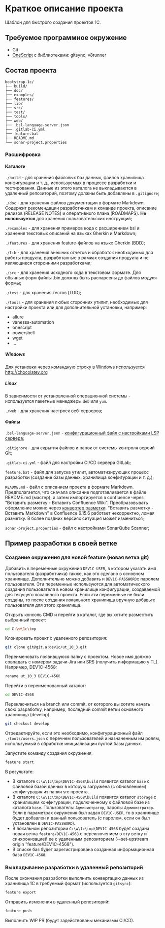 # Краткое описание проекта

Шаблон для быстрого создания проектов 1С.

## Требуемое программное окружение

* Git
* [OneScript](https://oscript.io) с библиотеками: gitsync, v8runner

## Состав проекта

```text
bootstrap-1c/
├── build/
├── doc/
├── examples/
├── features/
├── lib/
├── src/
├── test/
├── tools/
├── web/
├── .bsl-language-server.json
├── .gitlab-ci.yml
├── feature.bat
├── README.md
└── sonar-project.properties
```

### Расшифровка

#### Каталоги

`./build` - для хранения файловых баз данных, файлов хранилища конфигурации и т. д., используемых в процессе разработки и тестирования. Данные из этого каталога не выкладываются в удаленный репозиторий, поэтому должны быть добавлены в `.gitignore`;

`./doc` - для хранения файлов документации в формате Markdown. Содержит рекомендации разработчикам и команде проекта, описание релизов (RELEASE NOTES) и оперативного плана (ROADMAPS). **Не используется** для хранения пользовательских инструкций;

`./examples` - для хранения примеров кода c расширением bsl и хранения текстовых описаний на языках Gherkin и Markdown;

`./features` - для хранения feature-файлов на языке Gherkin (BDD);

`./lib` - для хранения внешних отчетов и обработок необходимых для работы продукта, разработанные в рамках создания продукта и не являющиеся сторонними разработками;

`./src` - для хранения исходного кода в текстовом формате. Для обычных форм файлы .bin должны быть распарсены до файлов модуля формы;

`./test` - для хранения тестов (TDD);

`./tools` - для хранения любых сторонних утилит, необходимых для настройки проекта или для дополнительной установки, например:

* allure
* vanessa-automation
* onescript
* powershell
* wget
* ...

##### Windows

Для установки через командную строку в Windows используется http://chocolatey.org

##### Linux

В зависимости от установленной операционной системы - используется пакетные менеджеры `deb` или `yum`.

`./web` - для хранения настроек веб-серверов;

#### Файлы

`.bsl-language-server.json` - [конфигурационный файл с настройками LSP сервера](https://1c-syntax.github.io/bsl-language-server/#configuration);

`.gitignore` - для скрытия файлов и папок от системы контроля версий Git;

`.gitlab-ci.yml` - файл для настройки CI/CD сервера GitLab;

`feature.bat` - файл для запуска утилит, автоматизирующих процесс разработки (создание базы данных, хранилища конфигурации и т. д.);

`README.md` - файл с описанием проекта в формате Markdown. Предполагается, что сначала описание подготавливается в файле README.md (мастер), а затем импортируется в confluence через "Вставить разметку -  Вставить Confluence Wiki". Преобразовывать оформление можно через [конвертер разметки](http://chunpu.github.io/markdown2confluence/browser/). "Вставить разметку - Вставить Markdown" в Confluence 6.15.6 работает некорректно, ломая разметку. В более поздних версиях ситуация может измениться;

`sonar-project.properties` - файл с настройками SonarQube Scanner;

## Пример разработки в своей ветке

### Создание окружения для новой feature (новая ветка git)

Добавить в переменные окружения `DEV1C-USER`, в котором указать имя пользователя (разработчика) также, как это сделано в основном хранилище. Дополнительно можно добавить и `DEV1C-PASSWORD`с паролем пользователя. Эти переменные используются для автоматического создания пользователя в новом хранилище конфигурации, создаваемой для текущего локального проекта. Если эти переменные не были созданы, то после создания локального хранилища вручную добавьте пользователя для этого хранилища.

Открыть консоль CMD и перейти в каталог, где вы хотите разместить выбранный проект:

```bash
cd C:\w\1c\tmp
```

Клонировать проект с удаленного репозитория:

```bash
git clone git@git.a:dev1c/ut_10_3.git
```

Переименовать появившуюся папку с проектом. Новое имя должно совпадать с номером задачи Jira или SRS (получить информацию у TL). Например, DEV1C-4568:

```bash
rename ut_10_3 DEV1C-4568
```

Перейти в переименованный каталог:

```bash
cd DEV1C-4568
```

Переключиться на branch или commit, от которого вы хотите начать свою разработку, например, последний commit ветки основного хранилища (develop).

```bash
git checkout develop
```

Отредактируйте, если это необходимо, конфигурационный файл `./tools/users.json` с перечнем пользователей и назначенным им ролям, используемый в обработке инициализации пустой базы данных.

Запустите команду создания окружения:

```bash
feature start
```

В результате:

* В каталоге `C:\w\1c\tmp\DEV1C-4568\build` появится каталог `base` с файловой базой данных в которую загружена (с обновлением) конфигурация из папки src проекта.
* В каталоге `C:\w\1c\tmp\DEV1C-4568\build` появится каталог `storage` с хранилищем конфигурации, подключенному к файловой базе из каталога `base`. Пользователь: `Администратор`, пароль: `Администратор`. Если в параметрах окружения был задан `DEV1C-USER`, то в хранилище будет добавлен и данный пользователь (с паролем, если он был установлен в `DEV1C-PASSWORD`).
* В локальном репозитории `C:\w\1c\tmp\DEV1C-4568` будет создана новая ветка `feature/DEV1C-4568` с переключением в эту ветку и синхронизацией ее с удаленным репозиторием (--set-upstream origin "feature/DEV1C-4568").
* В списке баз будет зарегистрирована созданная информационная база `DEV1C-4568`.

### Выкладывание разработки в удаленный репозиторий

После окончания разработки выполнить конвертацию данных из хранилища 1С в требуемый формат (используется `gitsync`):

```bash
feature export
```

Отправить изменения в удаленный репозиторий:

```bash
feature push
```

Выполнить WIP PR (будут задействованы механизмы CI/CD).
